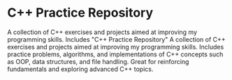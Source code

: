 # C++ Practice Repository

A collection of C++ exercises and projects aimed at improving my programming skills. Includes "C++ Practice Repository"
A collection of C++ exercises and projects aimed at improving my programming skills. Includes practice problems, algorithms, and implementations of C++ concepts such as OOP, data structures, and file handling. Great for reinforcing fundamentals and exploring advanced C++ topics.
